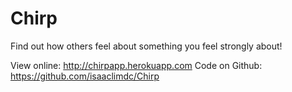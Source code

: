 Chirp
=====

Find out how others feel about something you feel strongly about!

View online: http://chirpapp.herokuapp.com
Code on Github: https://github.com/isaaclimdc/Chirp